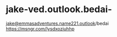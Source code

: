 # jake-ved.outlook.bedai-
jake@emmasadventures.name221.outlook/bedai
https://msngr.com/lysdxoziuhhp
